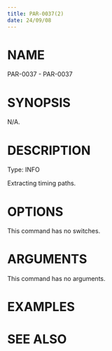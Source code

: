 ```yaml
---
title: PAR-0037(2)
date: 24/09/08
---
```


# NAME

PAR-0037 - PAR-0037

# SYNOPSIS

N/A.

# DESCRIPTION

Type: INFO

Extracting timing paths.

# OPTIONS

This command has no switches.

# ARGUMENTS

This command has no arguments.

# EXAMPLES

# SEE ALSO
